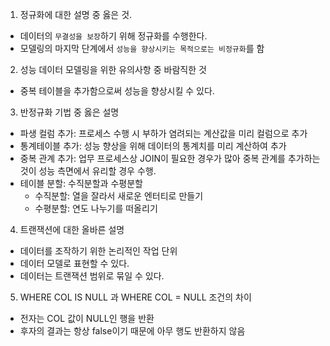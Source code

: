 1. 정규화에 대한 설명 중 옳은 것.
  - 데이터의 `무결성을 보장`하기 위해 정규화를 수행한다.
  - 모델링의 마지막 단계에서 `성능을 향상시키는 목적으로는 비정규화`를 함

2. 성능 데이터 모델링을 위한 유의사항 중 바람직한 것
  - 중복 테이블을 추가함으로써 성능을 향상시킬 수 있다.

3. 반정규화 기법 중 옳은 설명
  - 파생 컬럼 추가: 프로세스 수행 시 부하가 염려되는 계산값을 미리 컬럼으로 추가
  - 통계테이블 추가: 성능 향상을 위해 데이터의 통계치를 미리 계산하여 추가
  - 중복 관계 추가: 업무 프로세스상 JOIN이 필요한 경우가 많아 중복 관계를 추가하는 것이 성능 측면에서 유리할 경우 수행.
  - 테이블 분할: 수직분할과 수평분할
    - 수직분할: 열을 잘라서 새로운 엔터티로 만들기
    - 수평분할: 연도 나누기를 떠올리기

4. 트랜잭션에 대한 올바른 설명
  - 데이터를 조작하기 위한 논리적인 작업 단위
  - 데이터 모델로 표현할 수 있다.
  - 데이터는 트랜잭션 범위로 묶일 수 있다.

5. WHERE COL IS NULL 과 WHERE COL = NULL 조건의 차이
  - 전자는 COL 값이 NULL인 행을 반환
  - 후자의 결과는 항상 false이기 때문에 아무 행도 반환하지 않음
